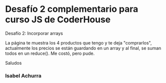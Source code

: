 # Desafío 2 complementario para curso JS de CoderHouse

Desafío 2: Incorporar arrays

La página te muestra los 4 productos que tengo y te deja "comprarlos", actualmente los precios se están guardando en un array y al final, se suman todos en un reduce(). Me costó, pero pude.

Saludos

### Isabel Achurra
